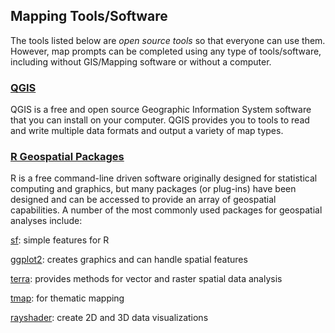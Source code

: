 ## Mapping Tools/Software

The tools listed below are *open source tools* so that everyone can use them. However, map prompts can be completed using any type of tools/software, including without GIS/Mapping software or without a computer.

### [QGIS](https://www.qgis.org/en/site/)

QGIS is a free and open source Geographic Information System software that you can install on your computer. QGIS provides you to tools to read and write multiple data formats and output a variety of map types.


### [R Geospatial Packages](https://www.r-project.org/)

R is a free command-line driven software originally designed for statistical computing and graphics, but many packages (or plug-ins) have been designed and can be accessed to provide an array of geospatial capabilities. A number of the most commonly used packages for geospatial analyses include:

[sf](https://r-spatial.github.io/sf/): simple features for R

[ggplot2](https://ggplot2.tidyverse.org/): creates graphics and can handle spatial features

[terra](https://rspatial.org/pkg/index.html): provides methods for vector and raster spatial data analysis

[tmap](https://cran.r-project.org/web/packages/tmap/vignettes/tmap-getstarted.html): for thematic mapping

[rayshader](https://www.rayshader.com/): create 2D and 3D data visualizations
